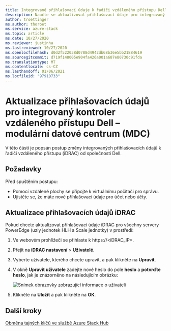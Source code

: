 ```yaml
---
title: Integrované přihlašovací údaje k řadiči vzdáleného přístupu Dell – MDC
description: Naučte se aktualizovat přihlašovací údaje pro integrovaný kontroler vzdáleného přístupu (iDRAC) od společnosti Dell (MDC) v modulárním datovém centru ().
author: troettinger
ms.author: thoroet
ms.service: azure-stack
ms.topic: article
ms.date: 10/27/2020
ms.reviewer: justinha
ms.lastreviewed: 10/27/2020
ms.openlocfilehash: d0d2f522038d0788d4942db68b36e5bb21884619
ms.sourcegitcommit: d719f148005e904fa426a001a687e80730c91fda
ms.translationtype: MT
ms.contentlocale: cs-CZ
ms.lasthandoff: 01/06/2021
ms.locfileid: "97910733"
---
```

# <a name="update-credentials-for-the-integrated-dell-remote-access-controller---modular-data-center-mdc"></a>Aktualizace přihlašovacích údajů pro integrovaný kontroler vzdáleného přístupu Dell – modulární datové centrum (MDC)

V této části je popsán postup změny integrovaných přihlašovacích údajů k řadiči vzdáleného přístupu (iDRAC) od společnosti Dell. 

## <a name="prerequisites"></a>Požadavky

Před spuštěním postupu: 

- Pomocí vzdálené plochy se připojte k virtuálnímu počítači pro správu. 
- Ujistěte se, že máte nové přihlašovací údaje pro účet nebo účty. 
 
## <a name="update-the-idrac-credentials"></a>Aktualizace přihlašovacích údajů iDRAC

Pokud chcete aktualizovat přihlašovací údaje iDRAC pro všechny servery PowerEdge (uzly jednotek HLH a Scale jednotky) v prostředí:

1. Ve webovém prohlížeči se přihlaste k https://<iDRAC_IP>. 
1. Přejít na **iDRAC nastavení**  >  **Uživatelé**. 
1. Vyberte uživatele, kterého chcete upravit, a pak klikněte na **Upravit**. 
1. V okně **Upravit uživatele** zadejte nové heslo do pole **heslo** a **potvrďte heslo**, jak je znázorněno na následujícím obrázku: 

   ![Snímek obrazovky zobrazující informace o uživateli](../operator/media/idrac-credentials/enter-user.png)

1. Klikněte na **Uložit** a pak klikněte na **OK**. 

## <a name="next-steps"></a>Další kroky

[Obměna tajných klíčů ve službě Azure Stack Hub](../../operator/azure-stack-rotate-secrets.md)